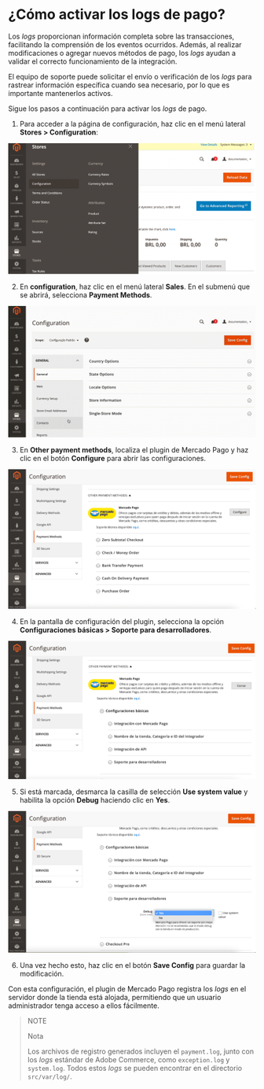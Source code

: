# ¿Cómo activar los logs de pago?

Los _logs_ proporcionan información completa sobre las transacciones, facilitando la comprensión de los eventos ocurridos. Además, al realizar modificaciones o agregar nuevos métodos de pago, los _logs_ ayudan a validar el correcto funcionamiento de la integración.

El equipo de soporte puede solicitar el envío o verificación de los _logs_ para rastrear información específica cuando sea necesario, por lo que es importante mantenerlos activos.

Sigue los pasos a continuación para activar los _logs_ de pago.

1. Para acceder a la página de configuración, haz clic en el menú lateral **Stores > Configuration**:

![Configuración](/images/adobe-commerce/logs-configuration-es.png)

2. En **configuration**, haz clic en el menú lateral **Sales**. En el submenú que se abrirá, selecciona **Payment Methods**.

![Medios](/images/adobe-commerce/logs-payment-method-es.gif)

3. En **Other payment methods**, localiza el plugin de Mercado Pago y haz clic en el botón **Configure** para abrir las configuraciones.

![Configure](/images/adobe-commerce/logs-configure-es-rebranding.png)

4. En la pantalla de configuración del plugin, selecciona la opción **Configuraciones básicas > Soporte para desarrolladores**.

![Support](/images/adobe-commerce/logs-support-es-rebranding.png)

5. Si está marcada, desmarca la casilla de selección **Use system value** y habilita la opción **Debug** haciendo clic en **Yes**.

![Debug](/images/adobe-commerce/logs-debug-es.png)

6. Una vez hecho esto, haz clic en el botón **Save Config** para guardar la modificación.

Con esta configuración, el plugin de Mercado Pago registra los _logs_ en el servidor donde la tienda está alojada, permitiendo que un usuario administrador tenga acceso a ellos fácilmente.

> NOTE
>
> Nota
>
> Los archivos de registro generados incluyen el `payment.log`, junto con los _logs_ estándar de Adobe Commerce, como `exception.log` y `system.log`. Todos estos _logs_ se pueden encontrar en el directorio `src/var/log/`.
